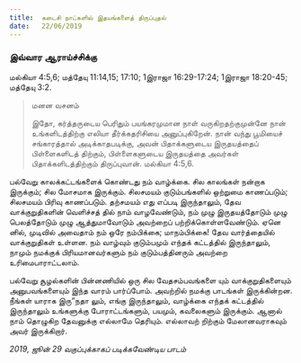 ```yaml
---
title:  கடைசி நாட்களில் இதயங்களைத் திருப்புதல்
date:   22/06/2019
---
```


### இவ்வார ஆராய்ச்சிக்கு
மல்கியா 4:5,6; மத்தேயு 11:14,15; 17:10; 1இராஜா 16:29-17:24; 1இராஜா 18:20-45; மத்தேயு 3:2.

> <p>மனன வசனம்</p> 
> இதோ, கர்த்தருடைய பெரிதும் பயங்கரமுமான நாள் வருகிறதற்குமுன்னே நான் உங்களிடத்திற்கு எலியா தீர்க்கதரிசியை அனுப்புகிறேன்.  நான் வந்து பூமியைச் சங்காரத்தால் அடிக்காதபடிக்கு, அவன் பிதாக்களுடைய இருதயத்தைப் பிள்ளைகளிடத் திற்கும், பிள்ளைகளுடைய இருதயத்தை அவர்கள் பிதாக்களிடத்திற்கும் திருப்புவான். மல்கியா 4:5,6.

பல்வேறு காலக்கட்டங்களைக் கொண்டது நம் வாழ்க்கை.  சில காலங்கள் நன்றாக இருக்கும்; சில மோசமாக இருக்கும்.  சிலசமயம் குடும்பங்களில் ஒற்றுமை காணப்படும்; சிலசமயம் பிரிவு காணப்படும். தற்சமயம் எது எப்படி இருந்தாலும், தேவ வாக்குறுதிகளின் வெளிச்சத் தில் நாம் வாழவேண்டும், நம் முழு இருதயத்தோடும் முழு பெலத்தோடும் முழு ஆத்துமாவோடும் அவற்றைப் பற்றிக்கொள்ளவேண்டும்.  ஏனெ னில், முடிவில் அவைதாம் நம் ஒரே நம்பிக்கை; மாநம்பிக்கை!  தேவ வார்த்தையில் வாக்குறுதிகள் உள்ளன. நம் வாழ்வும் குடும்பமும் எந்தக் கட்டத்தில் இருந்தாலும், நாமும் நமக்குக் பிரியமானவர்களும் நம் குடும்பத்தினரும் அவற்றை உரிமைபாராட்டலாம்.

பல்வேறு சூழல்களின் பின்னணியில் ஒரு சில வேதசம்பவங்களை யும் வாக்குறுதிகளையும் அனுபவங்களையும் இந்த வாரம் பார்ப்போம்.  அவற்றில் நமக்கு பாடங்கள் இருக்கின்றன.  நீங்கள் யாராக இரு“நதா லும், எங்கு இருந்தாலும், வாழ்க்கை எந்தக் கட்டத்தில் இருந்தாலும் உங்களுக்கு போராட்டங்களும், பயமும், கவலைகளும் இருக்கும்.  ஆனால் நாம் தொழுகிற தேவனுக்கு எல்லாமே தெரியும். எல்லாவற் றிற்கும் மேலானவராகவும் அவர் இருக்கிறார்.

_2019, ஜூன் 29 வகுப்புக்காகப் படிக்கவேண்டிய பாடம்_